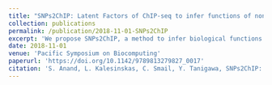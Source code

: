```yaml
---
title: "SNPs2ChIP: Latent Factors of ChIP-seq to infer functions of non-coding SNPs"
collection: publications
permalink: /publication/2018-11-01-SNPs2ChIP
excerpt: 'We propose SNPs2ChIP, a method to infer biological functions of non-coding variants through unsupervised statistical learning methods applied to publicly-available epigenetic datasets.'
date: 2018-11-01
venue: 'Pacific Symposium on Biocomputing'
paperurl: 'https://doi.org/10.1142/9789813279827_0017'
citation: 'S. Anand, L. Kalesinskas, C. Smail, Y. Tanigawa, SNPs2ChIP: Latent Factors of ChIP-seq to infer functions of non-coding SNPs. Pac Symp Biocomput. 2019, 24: 184-195 (WORLD SCIENTIFIC, 2018).'
---
```

